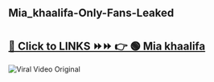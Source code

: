 
 ## Mia_khaalifa-Only-Fans-Leaked

# <h2><a href="https://clipsfans.com/Mia_khaalifa&ref=git">🔗 Click to LINKS ⏩⏩ 👉 🟢 Mia khaalifa </a></h2>

<a href="https://clipsfans.com/Mia_khaalifa&ref=git" rel="nofollow" data-target="animated-image.originalLink"><img src="https://i.ibb.co.com/xMMVF88/686577567.gif" alt="Viral Video Original" style="max-width: 100%; display: inline-block;" data-target="animated-image.originalImage"></a>
